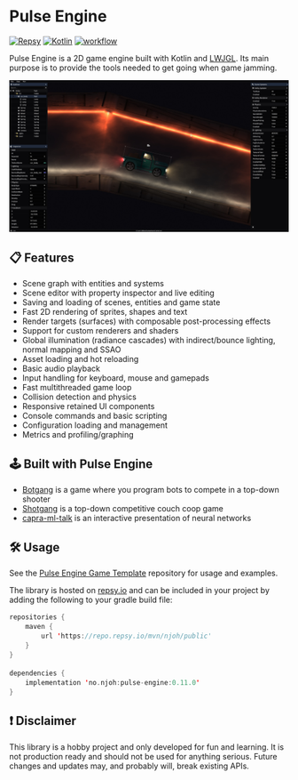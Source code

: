 # Pulse Engine

[![Repsy](https://img.shields.io/badge/latest-0.11.0-3f3750)](https://repo.repsy.io/mvn/njoh/public/no/njoh/pulse-engine/0.11.0/)
[![Kotlin](https://img.shields.io/badge/kotlin-2.1.10-blue.svg?logo=kotlin)](http://kotlinlang.org)
[![workflow](https://github.com/NiklasJohansen/PulseEngine/actions/workflows/build-and-publish.yml/badge.svg)](https://github.com/NiklasJohansen/PulseEngine/actions)

Pulse Engine is a 2D game engine built with Kotlin and [LWJGL](https://www.lwjgl.org/).
Its main purpose is to provide the tools needed to get going when game jamming.

![game level](pulse_engine.jpg)

## 📋 Features
- Scene graph with entities and systems
- Scene editor with property inspector and live editing
- Saving and loading of scenes, entities and game state
- Fast 2D rendering of sprites, shapes and text
- Render targets (surfaces) with composable post-processing effects
- Support for custom renderers and shaders
- Global illumination (radiance cascades) with indirect/bounce lighting, normal mapping and SSAO
- Asset loading and hot reloading
- Basic audio playback
- Input handling for keyboard, mouse and gamepads
- Fast multithreaded game loop
- Collision detection and physics
- Responsive retained UI components
- Console commands and basic scripting
- Configuration loading and management
- Metrics and profiling/graphing

## 🕹️ Built with Pulse Engine

- [Botgang](https://github.com/NiklasJohansen/botgang) is a game where you program bots to compete in a top-down shooter
- [Shotgang](https://github.com/NiklasJohansen/shotgang) is a top-down competitive couch coop game
- [capra-ml-talk](https://github.com/NiklasJohansen/capra-ml-talk) is an interactive presentation of neural networks

## 🛠️ Usage
See the [Pulse Engine Game Template](https://github.com/NiklasJohansen/PulseEngineGameTemplate) repository for usage and examples.

The library is hosted on [repsy.io](https://repo.repsy.io/mvn/njoh/public) and can be 
included in your project by adding the following to your gradle build file:

```kotlin
repositories {
    maven {
        url 'https://repo.repsy.io/mvn/njoh/public'
    }
}

dependencies {
    implementation 'no.njoh:pulse-engine:0.11.0'
}
```

## ❗ Disclaimer
This library is a hobby project and only developed for fun and learning. It is not production ready and should not be used
for anything serious. Future changes and updates may, and probably will, break existing APIs.